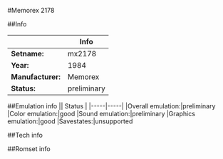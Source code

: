 #Memorex 2178

##Info

||Info|
|-----|-----|
|**Setname:**|mx2178
|**Year:**|1984
|**Manufacturer:**|Memorex
|**Status:**|preliminary

##Emulation info
|| Status |
|-----|-----|
|Overall emulation:|preliminary
|Color emulation:|good
|Sound emulation:|preliminary
|Graphics emulation:|good
|Savestates:|unsupported

##Tech info

##Romset info

<!--- START OF EDITED COMMENT DO NOT TOUCH TEXT ABOVE-->

